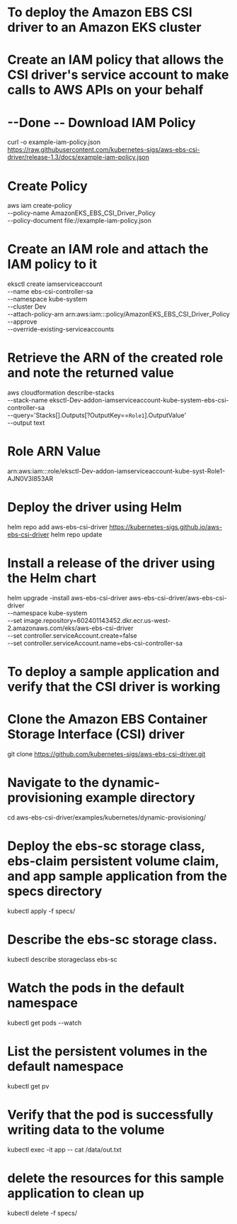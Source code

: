 # To deploy the Amazon EBS CSI driver to an Amazon EKS cluster
# Create an IAM policy that allows the CSI driver's service account to make calls to AWS APIs on your behalf
# --Done -- Download IAM Policy
curl -o example-iam-policy.json https://raw.githubusercontent.com/kubernetes-sigs/aws-ebs-csi-driver/release-1.3/docs/example-iam-policy.json

# Create Policy
aws iam create-policy \
    --policy-name AmazonEKS_EBS_CSI_Driver_Policy \
    --policy-document file://example-iam-policy.json

# Create an IAM role and attach the IAM policy to it
eksctl create iamserviceaccount \
    --name ebs-csi-controller-sa \
    --namespace kube-system \
    --cluster Dev \
    --attach-policy-arn arn:aws:iam::<Replace-With-AWS-Account-ID>:policy/AmazonEKS_EBS_CSI_Driver_Policy \
    --approve \
    --override-existing-serviceaccounts

# Retrieve the ARN of the created role and note the returned value
aws cloudformation describe-stacks \
    --stack-name eksctl-Dev-addon-iamserviceaccount-kube-system-ebs-csi-controller-sa \
    --query='Stacks[].Outputs[?OutputKey==`Role1`].OutputValue' \
    --output text

# Role ARN Value
arn:aws:iam::<Replace-With-AWS-Account-ID>:role/eksctl-Dev-addon-iamserviceaccount-kube-syst-Role1-AJN0V3I853AR

# Deploy the driver using Helm
helm repo add aws-ebs-csi-driver https://kubernetes-sigs.github.io/aws-ebs-csi-driver
helm repo update

# Install a release of the driver using the Helm chart
helm upgrade -install aws-ebs-csi-driver aws-ebs-csi-driver/aws-ebs-csi-driver \
    --namespace kube-system \
    --set image.repository=602401143452.dkr.ecr.us-west-2.amazonaws.com/eks/aws-ebs-csi-driver \
    --set controller.serviceAccount.create=false \
    --set controller.serviceAccount.name=ebs-csi-controller-sa

# To deploy a sample application and verify that the CSI driver is working
# Clone the Amazon EBS Container Storage Interface (CSI) driver
git clone https://github.com/kubernetes-sigs/aws-ebs-csi-driver.git

# Navigate to the dynamic-provisioning example directory
cd aws-ebs-csi-driver/examples/kubernetes/dynamic-provisioning/

# Deploy the ebs-sc storage class, ebs-claim persistent volume claim, and app sample application from the specs directory
kubectl apply -f specs/

# Describe the ebs-sc storage class.
kubectl describe storageclass ebs-sc

# Watch the pods in the default namespace
kubectl get pods --watch

# List the persistent volumes in the default namespace
kubectl get pv

# Verify that the pod is successfully writing data to the volume
kubectl exec -it app -- cat /data/out.txt

# delete the resources for this sample application to clean up
kubectl delete -f specs/